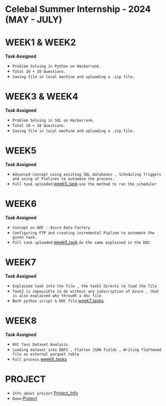 # Celebal Summer Internship - 2024 (MAY - JULY)

# WEEK1 & WEEK2 
**Task Assigned**
- `Problem Solving in Python on Hackerrank.`
- `Total 10 + 10 Questions.`
- `Saving file in local machine and uploading a .zip file.`


# WEEK3 & WEEK4
**Task Assigned**
- `Problem Solving in SQL on Hackerrank.`
- `Total 10 + 10 Questions.`
- `Saving file in local machine and uploading a .zip file.`


# WEEK5
**Task Assigned**
- `Advanced concept using existing SQL databases , Scheduling Triggers and using of Pielines to automate the process.`
- `Full task uploaded` [week5_task](https://github.com/SibenduD/CSI_2024_DataEngineering/tree/main/week5) `use the method to run the scheduler`

# WEEK6
**Task Assigned**
- `Concept on ADF - Azure Data Factory`
- `Configuring FTP and creating incremental Pipline to automate the given task.`
- `Full task uploaded`  [week6_task](https://github.com/SibenduD/CSI_2024_DataEngineering/tree/main/week6) `do the same explained in the DOC`

# WEEK7
**Task Assigned**
- `Explained task into the file , the task1 directs to load the file`
- `Task2 is impossible to do without any subscription of Azure , that is also explained why throudh a doc file`
- `Both python script & DOC file` [week7_tasks](https://github.com/SibenduD/CSI_2024_DataEngineering/tree/main/week7)

# WEEK8
**Task Assigned**
- `NYC Taxi Dataset Analysis`
- `Loading dataset into DBFS , Flatten JSON fields , Writing flattened file as external parquet table`
- `Full process` [week8_tasks](https://github.com/SibenduD/CSI_2024_DataEngineering/tree/main/week8)

# PROJECT
- `Info about project` [Project_Info](https://drive.google.com/drive/folders/1AUrcdQkk6MW2v-fvkAVDlOhEKolb7Z1I)
- `Done` [Project](https://github.com/SibenduD/CSI_2024_DataEngineering/tree/main/Project)
